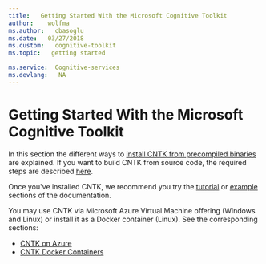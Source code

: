 ```yaml
---
title:   Getting Started With the Microsoft Cognitive Toolkit
author:    wolfma
ms.author:   cbasoglu
ms.date:   03/27/2018
ms.custom:   cognitive-toolkit
ms.topic:   getting started

ms.service:  Cognitive-services
ms.devlang:   NA
---
```

# Getting Started With the Microsoft Cognitive Toolkit

In this section the different ways to [install CNTK from precompiled binaries](./Setup-CNTK-on-your-machine.md) are explained. If you want to build CNTK from source code, the required steps are described [here](./Setup-CNTK-from-source.md).

Once you've installed CNTK, we recommend you try the [tutorial](./Tutorials.md) or [example](./Examples.md) sections of the documentation.

You may use CNTK via Microsoft Azure Virtual Machine offering (Windows and Linux) or install it as a Docker container (Linux). See the corresponding sections:

* [CNTK on Azure](./CNTK-on-Azure.md)
* [CNTK Docker Containers](./CNTK-Docker-Containers.md)
